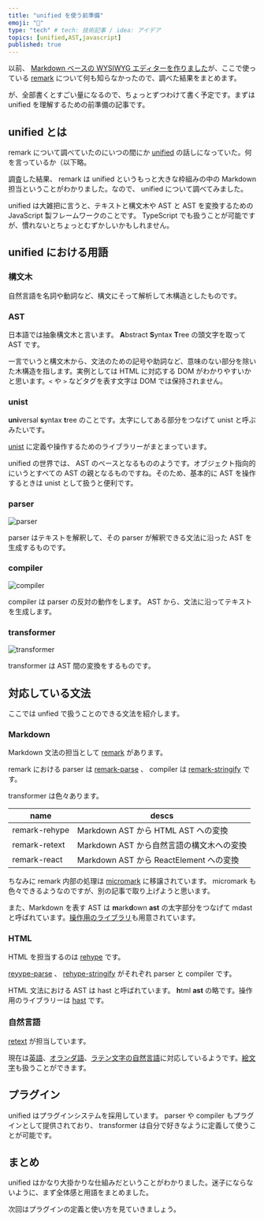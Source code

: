 ```yaml
---
title: "unified を使う前準備"
emoji: "🦸"
type: "tech" # tech: 技術記事 / idea: アイデア
topics: [unified,AST,javascript]
published: true
---
```


以前、 [Markdown ベースの WYSIWYG エディターを作りました](https://zenn.dev/januswel/scraps/03c7a93c2c1ed7)が、ここで使っている [remark](https://github.com/remarkjs/remark) について何も知らなかったので、調べた結果をまとめます。

が、全部書くとすごい量になるので、ちょっとずつわけて書く予定です。まずは unified を理解するための前準備の記事です。

## unified とは

remark について調べていたのにいつの間にか [unified](https://github.com/unifiedjs/unified) の話しになっていた。何を言っているか（以下略。

調査した結果、 remark は unified というもっと大きな枠組みの中の Markdown 担当ということがわかりました。なので、 unified について調べてみました。

unified は大雑把に言うと、テキストと構文木や AST と AST を変換するための JavaScript 製フレームワークのことです。 TypeScript でも扱うことが可能ですが、慣れないとちょっとむずかしいかもしれません。

## unified における用語

### 構文木

自然言語を名詞や動詞など、構文にそって解析して木構造としたものです。

### AST

日本語では抽象構文木と言います。 **A**bstract **S**yntax **T**ree の頭文字を取って AST です。

一言でいうと構文木から、文法のための記号や助詞など、意味のない部分を除いた木構造を指します。実例としては HTML に対応する DOM がわかりやすいかと思います。`<` や `>` などタグを表す文字は DOM では保持されません。

### unist

**uni**versal **s**yntax **t**ree のことです。太字にしてある部分をつなげて unist と呼ぶみたいです。

[unist](https://github.com/syntax-tree/unist) に定義や操作するためのライブラリーがまとまっています。

unified の世界では、 AST のベースとなるもののようです。オブジェクト指向的にいうとすべての AST の親となるものですね。そのため、基本的に AST を操作するときは unist として扱うと便利です。

### parser

![parser](https://storage.googleapis.com/zenn-user-upload/gvh6s0zm61c1k9pbxt9xu7bp07fz)

parser はテキストを解釈して、その parser が解釈できる文法に沿った AST を生成するものです。

### compiler

![compiler](https://storage.googleapis.com/zenn-user-upload/zb0wdhcmus7hkswe4kgvr8892o0g)

compiler は parser の反対の動作をします。 AST から、文法に沿ってテキストを生成します。

### transformer

![transformer](https://storage.googleapis.com/zenn-user-upload/r6rqgzh5ze0yzbs49xoxzs4wqv67)

transformer は AST 間の変換をするものです。

## 対応している文法

ここでは unfied で扱うことのできる文法を紹介します。

### Markdown

Markdown 文法の担当として [remark](https://github.com/remarkjs/remark) があります。

remark における parser は [remark-parse](https://github.com/remarkjs/remark/tree/main/packages/remark-parse) 、 compiler は [remark-stringify](https://github.com/remarkjs/remark/tree/main/packages/remark-stringify) です。

transformer は色々あります。

 name           | descs
 ---------------|-----------------------------------------
 remark-rehype  | Markdown AST から HTML AST への変換
 remark-retext  | Markdown AST から自然言語の構文木への変換
 remark-react   | Markdown AST から ReactElement への変換

ちなみに remark 内部の処理は [micromark](https://github.com/micromark/micromark) に移譲されています。 micromark も色々できるようなのですが、別の記事で取り上げようと思います。

また、Markdown を表す AST は **m**ark**d**own **ast** の太字部分をつなげて mdast と呼ばれています。[操作用のライブラリ](https://github.com/syntax-tree/mdast)も用意されています。

### HTML

HTML を担当するのは [rehype](https://github.com/rehypejs/rehype) です。

[reyype-parse](https://github.com/rehypejs/rehype/tree/main/packages/rehype-parse) 、 [rehype-stringify](https://github.com/rehypejs/rehype/tree/main/packages/rehype-stringify) がそれぞれ parser と compiler です。

HTML 文法における AST は hast と呼ばれています。 **h**tml **ast** の略です。操作用のライブラリーは [hast](https://github.com/syntax-tree/hast) です。

### 自然言語

[retext](https://github.com/retextjs/retext) が担当しています。

現在は[英語](https://github.com/retextjs/retext/tree/HEAD/packages/retext-english)、[オランダ語](https://github.com/retextjs/retext/tree/main/packages/retext-dutch)、[ラテン文字の自然言語](https://github.com/retextjs/retext/tree/HEAD/packages/retext-latin)に対応しているようです。[絵文字](https://github.com/retextjs/retext-emoji)も扱うことができます。

## プラグイン

unified はプラグインシステムを採用しています。 parser や compiler もプラグインとして提供されており、 transformer は自分で好きなように定義して使うことが可能です。

## まとめ

unified はかなり大掛かりな仕組みだということがわかりました。迷子にならないように、まず全体感と用語をまとめました。

次回はプラグインの定義と使い方を見ていきましょう。
